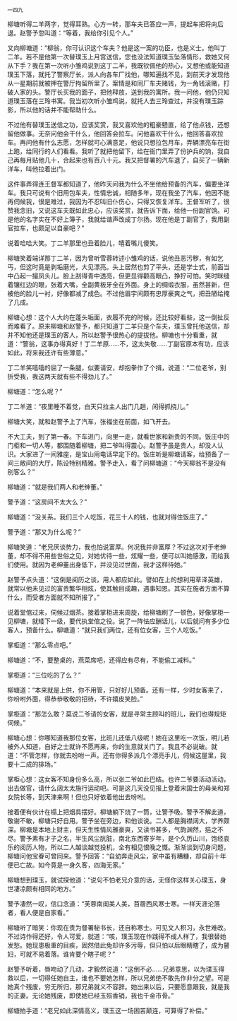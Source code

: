     一四九 

   柳塘听得二羊两字，觉得耳熟。心方一转，那车夫已答应一声，提起车把将向后退。赵警予忽叫道：“等着，我给你引见个人。”

   又向柳塘道：“柳翁，你可认识这个车夫？他是这一案的功臣，也是义士。他叫丁二羊。若不是他第一次替璞玉上月宫送信，您也没法知道璞玉坠落情形，救她又何从下手？我在第一次听小雏鸡说到这丁二羊，我既钦佩他的热心，又想他或能知道璞玉下落，就托了警察厅长，派人向各车厂找他，哪知遍找不见，到前天才发现他从一星期前就被押在警厅拘留所里了。案情是和同厂车夫赌钱，为一角钱滚赌，打破人家的头。警厅长买我的面子，把他释放，送到我的寓所。我一问他，他仍只知道璞玉落在三玲书寓。我当初次听小雏鸡说，就托人去三玲查过，并没有璞玉踪影，所以他的话并不能帮助什么。

   不过他有替璞玉送信之功，应该奖赏，我又喜欢他的粗豪戆直，给了他点钱，还想留他做事。无奈问他会干什么，他回答会拉车。问他喜欢干什么，他回答喜欢拉车。再问他有什么志愿，怎样就可心满意足，他说只想拉包月车，弄辆漂亮车在街上跑，给同行的人们看看。我听了就把他留下，给在衙门里弄了份护兵的饷，我自己再每月贴他几十，合起来也有百八十元。我又把督署的汽车退了，自买了一辆新洋车，叫他拉着出门。

   这件事弄得连王督军都知道了，他昨天问我为什么不坐他给预备的汽车，偏要坐洋车。我只可说有个旧用包车夫，性情忠诚，相随多年，现在我坐了汽车，他因不能再伺候我，很是难过，我因为不忍叫旧仆伤心，只得又恢复洋车。王督军听了，很赞我念旧，又说这车夫既如此忠心，应该奖赏，就告诉下面，给他一份副官饷。可是他的名字实在不好上簿子，我就给谐声改成丁尔扬。现在他是丁副官了，我用副官拉车，也颇足以自豪吧？”

   说着哈哈大笑。丁二羊那里也丑着脸儿，嘻着嘴儿傻笑。

   柳塘笑着端详那丁二羊，因为曾听雪蓉转述小雏鸡的话，说他丑恶污秽，有如乞丐，但这时竟是剥垢磨光，大见漂亮。头上居然也剪了平头，还是学士式，前面当中凸起一撮凤头儿。脸上刮得青中透亮，但更显得颧高眼凸，狰狞可怕。笑时眯缝着镶红边的眼，张着大嘴，全副黄板牙全在外面。身上的绸缎衣服，虽然甚新，但被他的脸儿一衬，好像都减了成色。不过他眉宇间颇有忠厚豪爽之气，把丑陋给掩了几成。

   柳塘心想：这个人大约在蓬头垢面，衣履不完的时候，还比较好看些，这一倒扯反而难看了。原来柳塘和赵警予，都只知道丁二羊只是个车夫，璞玉曾托他送信，却并不知他还是璞玉的客人，所以赵警予很热心的提拔他。柳塘也十分看重，就道：“警翁，这事办得真好！丁二羊原……不，这太失敬……丁副官原本有功，应该如此，将来我还许有些薄意。”

   丁二羊笑嘻嘻的屈了一条腿，似要请安，却抱拳作了个揖，说道：“二位老爷，别折受我，我这两天就有些不得劲儿了。”

   柳塘道：“怎么呢？”

   丁二羊道：“夜里睡不着觉，白天只拉主人出门几趟，闲得抓挠儿。”

   柳塘大笑，就和赵警予上了汽车，张福坐在前面，如飞开去。

   不大工夫，到了第一春。下车进门，向里一走，就看世家和新贵的不同。饭庄中的门柜和一切人等，都围随着柳塘，把二爷叫得震心。赵警予虽是贵人，却没人认识。大家进了一间雅座，是宝山用电话早定下的。饭庄听是柳塘请客，给预备了一间三敞间的大厅，陈设特别精雅。警予走入，看了问柳塘道：“今天柳翁不是没有别客么？”

   柳塘道：“就是我们两人和老绅董。”

   警予道：“这房间不太大么？”

   柳塘道：“没关系。我们三个人吃饭，花三十人的钱，也就对得住饭庄了。”

   警予道：“那又为什么呢？”

   柳塘笑道：“老兄厌谈势力，我也怕说富厚。何况我并非富厚？不过这次对于老绅董，却不得不用些世俗之见，对她优待一些，炫耀一些，便可以叫她感激，而给我们使用。就因为老绅董出身低下，并没见过世面，我才这样待她。”

   赵警予点头道：“这倒是阅历之谈，用人都应如此。譬如在上的想利用草泽英雄，就常以他未见过的富贵繁华相炫，使其触目成趣，遇事知恩。其实在施者方面不算什么，而受者方面就不知所报了。”

   说着堂倌过来，伺候过烟茶。接着掌柜进来周旋，给柳塘刷了一顿色，好像掌柜一见柳塘，就矮下一级，要代执堂倌之役。说了一阵怯应酬话儿，以后就问有多少位客人，预备什么。柳塘道：“就只我们两位，还有位女客，三个人吃饭。”

   掌柜道：“那么零点吧。”

   柳塘道：“不，要整桌的，燕菜席吧，还得应有尽有，不能偷工减料。”

   掌柜道：“三位吃的了么？”

   柳塘道：“本来就是上供，你不用管，只好好儿预备。还有一样，少时女客来了，你吩咐外面，得恭恭敬敬的招待，不许嬉皮笑脸。”

   掌柜道：“那怎么敢？莫说二爷请的女客，就是寻常主顾叫的班儿，我们也得规矩伺候。”

   柳塘心想：你哪知道我那位女客，比班儿还低八级呢！她在这里吃一次饭，明儿若被外人知道，自好之士就许不愿再来，你的生意就关门了。我且不必说破。就道：“不管怎样，你就去吩咐一声。还有你得多派几个漂亮手儿，伺候这屋里，我要十二成的排场。”

   掌柜心想：这女客不知身份多么高，所以张二爷如此巴结。也许二爷要活动活动，出去做官，请什么阔太太施行运动吧。可是这几天没见报上登着宋国士的母亲和郑女院长等，到天津来啊！但也只好依着他出去吩咐。

   接着便有伙计在榻上把烟具摆好。柳塘躺下烧了一筒，让警予吸。警予不解此道，敬谢不敏，柳塘只好自用。警予坐在旁边，和他谈说。二人都是胸襟阔大，学养颇深。柳塘是本地上财主，但天生性情风雅豪爽，又读书甚多，气韵渊然，挹之不尽。警予素有才子之名，半生风尘肮脏，南北东西寄岁年，是个久历山川，饱经哀乐的阅历人物，所以二人越谈越觉投机，全有相见恨晚之慨。渐渐谈到切身问题，柳塘问他宝眷可曾同来。警予回答：“自幼奔走风尘，家中虽有糟糠，却自前十年便已亡故。如今竟是一身久客，四海无家。”

   柳塘想到璞玉，就试探他道：“说句不怕老兄介意的话，无怪你这样关心璞玉，身世凄凉颇有相同的地方。”

   警予凄然一叹，信口念道：“芙蓉南闺美人美，苜蓿西风寒士寒。一样天涯沦落者，看人便是自家看。”

   柳塘听了暗笑：你现在贵为督署秘书长，还自称寒士。可见文人积习，永世难改。不过诗作得还好，令人可爱，就道：“咳，璞玉现在作践得不成人样了，我很替她发愁。她现患极重的目疾，固然借此免却许多污辱，但只怕以后眼睛瞎了，成为瞽妇，可就不易着落。谁肯要个瞎子呢？”

   赵警予听着，唇吻动了几动，才毅然说道：“这倒不必……兄弟意思，以为璞玉得救以后，一切得任她自主，谁也不要她怎样，所以兄弟绝不敢先作非分之望。可是她真个残废，穷无所归，那兄弟就义不容辞。她出来以后，只要愿意跟我，就是我的正妻。无论她残废，即使她已经玉殒香销，我也千金市骨。”

   柳塘拍手道：“老兄如此深情高义，璞玉这一场困苦颠连，可算得了补偿。”

